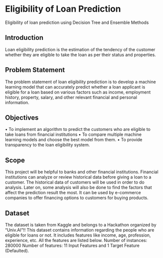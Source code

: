 # Eligibility of Loan Prediction
Eligibility of loan prediction using Decision Tree and Ensemble Methods

## Introduction
Loan eligibility prediction is the estimation of the tendency of the customer whether they are eligible to take the loan as per their status and properties.

## Problem Statement
The problem statement of loan eligibility prediction is to develop a machine learning model that can accurately predict whether a loan applicant is eligible for a loan based on various factors such as income, employment history, property, salary, and other relevant financial and personal information.

## Objectives
•	To implement an algorithm to predict the customers who are eligible to take loans from financial institutions
•	To compare multiple machine learning models and choose the best model from them.
•	To provide transparency to the loan eligibility system.

## Scope
This project will be helpful to banks and other financial institutions. Financial institutions can analyze or review historical data before giving a loan to a customer. The historical data of customers will be used in order to do analysis. Later on, some analysis will also be done to find the factors that affect the prediction result the most. It can be used by e-commerce companies to offer financing options to customers for buying products.

## Dataset
The dataset is taken from Kaggle and belongs to a Hackathon organized by “Univ.AI”!!  This dataset contains information regarding the people who are eligible for loans or not.  It includes features like income, age, profession, experience, etc. All the features are listed below.
Number of instances: 280000
Number of features: 11 Input Features and 1 Target Feature (Defaulted).


